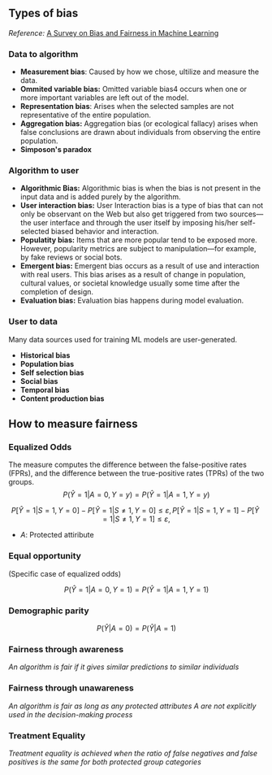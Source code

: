 ## Types of bias

*Reference:* [A Survey on Bias and Fairness in Machine Learning](https://arxiv.org/pdf/1908.09635.pdf)

### Data to algorithm

- **Measurement bias**: Caused by how we chose, ultilize and measure the data.
- **Ommited variable bias:** Omitted variable bias4 occurs when one or more important variables are left out of the model.
- **Representation bias**: Arises when the selected samples are not representative of the entire population.
- **Aggregation bias:** Aggregation bias (or ecological fallacy) arises when false conclusions are drawn about individuals from observing the entire population.
- **Simposon's paradox**

### Algorithm to user

- **Algorithmic Bias:** Algorithmic bias is when the bias is not present in the input data and is added purely by the algorithm.
- **User interaction bias:** User Interaction bias is a type of bias that can not only be observant on the Web but also get triggered from two sources—the user interface and through the user itself by imposing his/her self-selected biased behavior and interaction.
- **Populatity bias:** Items that are more popular tend to be exposed more. However, popularity metrics are subject to manipulation—for example, by fake reviews or social bots.
- **Emergent bias:** Emergent bias occurs as a result of use and interaction with real users. This bias arises as a result of change in population, cultural values, or societal knowledge usually some time after the completion of design.
- **Evaluation bias:** Evaluation bias happens during model evaluation.

### User to data

Many data sources used for training ML models are user-generated.

- **Historical bias**
- **Population bias**
- **Self selection bias**
- **Social bias**
- **Temporal bias**
- **Content production bias**

## How to measure fairness

### Equalized Odds
The measure computes the difference between the false-positive rates (FPRs), and the difference between the true-positive rates (TPRs) of the two groups. 
$$
P(\hat{Y}=1|A=0,Y=y) = P(\hat{Y}=1|A=1,Y=y)
$$

$$
P[\hat{Y}=1|S=1,Y=0]−P[\hat{Y}=1|S≠1,Y=0]≤ε,
P[\hat{Y}=1|S=1,Y=1]−P[\hat{Y}=1|S≠1,Y=1]≤ε,
$$

- $A$: Protected attiribute

### Equal opportunity

(Specific case of equalized odds)

$$
P(\hat{Y}=1|A=0,Y=1) = P(\hat{Y}=1|A=1,Y=1)
$$

### Demographic parity

$$
P(\hat{Y}|A=0) = P(\hat{Y}|A=1)
$$

### Fairness through awareness

*An algorithm is fair if it gives similar predictions to similar individuals*

### Fairness through unawareness

*An algorithm is fair as long as any protected attributes A are not explicitly used in the decision-making process*

### Treatment Equality

*Treatment equality is achieved when the ratio of false negatives and false positives is the same for both protected group categories*
